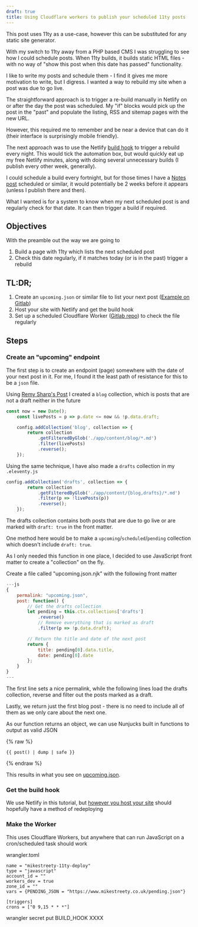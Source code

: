 ```yaml
---
draft: true
title: Using Cloudflare workers to publish your scheduled 11ty posts
---
```


<div class="info">This post uses 11ty as a use-case, however this can be substituted for any static site generator.</div>

With my switch to 11ty away from a PHP based CMS I was struggling to see how I could schedule posts. When 11ty builds, it builds static HTML files - with no way of "show this post when this date has passed" functionality.

I like to write my posts and schedule them - I find it gives me more motivation to write, but I digress. I wanted a way to rebuild my site when a post was due to go live.

The straightforward approach is to trigger a re-build manually in Netlify on or after the day the post was scheduled. My "if" blocks would pick up the post in the "past" and populate the listing, RSS and sitemap pages with the new URL.

However, this required me to remember and be near a device that can do it (their interface is surprisingly mobile friendly).

The next approach was to use the Netlify [build hook](https://docs.netlify.com/configure-builds/build-hooks/) to trigger a rebuild every night. This would tick the automation box, but would quickly eat up my free Netlify minutes, along with doing several unnecessary builds (I publish every other week, generally).

I could schedule a build every fortnight, but for those times I have a [Notes post](/category/notes) scheduled or similar, it would potentially be 2 weeks before it appears (unless I publish there and then).

What I wanted is for a system to know when my next scheduled post is and regularly check for that date. It can then trigger a build if required.

## Objectives

With the preamble out the way we are going to

1. Build a page with 11ty which lists the next scheduled post
1. Check this date regularly, if it matches today (or is in the past) trigger a rebuild

## TL:DR;

1. Create an `upcoming.json` or similar file to list your next post ([Example on Gitlab](https://gitlab.com/mikestreety/mikestreety/-/blob/master/app/content/upcoming.json.njk))
1. Host your site with Netlify and get the build hook
1. Set up a scheduled Cloudflare Worker ([Gitlab repo](https://gitlab.com/mikestreety-components/netlify-scheduled-build)) to check the file regularly

## Steps

### Create an "upcoming" endpoint

The first step is to create an endpoint (page) somewhere with the date of your next post in it. For me, I found it the least path of resistance for this to be a `json` file.

Using [Remy Sharp's Post](https://remysharp.com/2019/06/26/scheduled-and-draft-11ty-posts) I created a `blog` collection, which is posts that are not a draft neither in the future

```js
const now = new Date();
	const livePosts = p => p.date <= now && !p.data.draft;

	config.addCollection('blog', collection => {
		return collection
			.getFilteredByGlob('./app/content/blog/*.md')
			.filter(livePosts)
			.reverse();
	});
```

Using the same technique, I have also made a `drafts` collection in my `.eleventy.js`

```js
config.addCollection('drafts', collection => {
		return collection
			.getFilteredByGlob('./app/content/{blog,drafts}/*.md')
			.filter(p => !livePosts(p))
			.reverse();
	});
```

The drafts collection contains both posts that are due to go live or are marked with `draft: true` in the front matter.

One method here would be to make a `upcoming`/`scheduled`/`pending` collection which doesn't include `draft: true`.

As I only needed this function in one place, I decided to use JavaScript front matter to create a "collection" on the fly.

Create a file called "upcoming.json.njk" with the following front matter

```js
---js
{
	permalink: "upcoming.json",
	post: function() {
		// Get the drafts collection
		let pending = this.ctx.collections['drafts']
			.reverse()
			// Remove everything that is marked as draft
			.filter(p => !p.data.draft);

		// Return the title and date of the next post
		return {
			title: pending[0].data.title,
			date: pending[0].date
		};
	}
}
---
```

The first line sets a nice permalink, while the following lines load the drafts collection, reverse and filter out the posts marked as a draft.

Lastly, we return just the first blog post - there is no need to include all of them as we only care about the next one.

As our function returns an object, we can use Nunjucks built in functions to output as valid JSON

{% raw %}
```
{{ post() | dump | safe }}
```
{% endraw %}

This results in what you see on [upcoming.json](/upcoming.json).

### Get the build hook

<div class="info">We use Netlify in this tutorial, but <a href="/blog/get-eleventy-up-and-running-on-netlify-or-cloudflare-pages/">however you host your site</a> should hopefully have a method of redeploying</div>

### Make the Worker

<div class="alt">This uses Cloudflare Workers, but anywhere that can run JavaScript on a cron/scheduled task should work</div>


wrangler.toml

```
name = "mikestreety-11ty-deploy"
type = "javascript"
account_id = ""
workers_dev = true
zone_id = ""
vars = {PENDING_JSON = "https://www.mikestreety.co.uk/pending.json"}

[triggers]
crons = ["0 9,15 * * *"]
```

wrangler secret put BUILD_HOOK
XXXX
